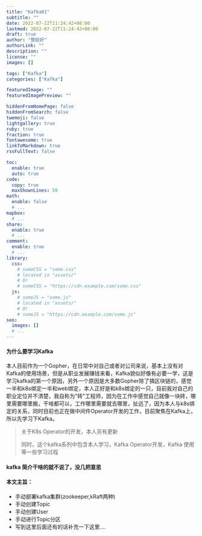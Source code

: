 ```yaml
---
title: "Kafka01"
subtitle: ""
date: 2022-07-22T11:24:42+08:00
lastmod: 2022-07-22T11:24:42+08:00
draft: true
author: "整挺好"
authorLink: ""
description: ""
license: ""
images: []

tags: ["Kafka"]
categories: ["Kafka"]

featuredImage: ""
featuredImagePreview: ""

hiddenFromHomePage: false
hiddenFromSearch: false
twemoji: false
lightgallery: true
ruby: true
fraction: true
fontawesome: true
linkToMarkdown: true
rssFullText: false

toc:
  enable: true
  auto: true
code:
  copy: true
  maxShownLines: 50
math:
  enable: false
  # ...
mapbox:
  # ...
share:
  enable: true
  # ...
comment:
  enable: true
  # ...
library:
  css:
    # someCSS = "some.css"
    # located in "assets/"
    # Or
    # someCSS = "https://cdn.example.com/some.css"
  js:
    # someJS = "some.js"
    # located in "assets/"
    # Or
    # someJS = "https://cdn.example.com/some.js"
seo:
  images: []
  # ...
---
```


<!--more-->

#### 为什么要学习Kafka

本人目前作为一个Gopher，在日常中对自己或者对公司来说，基本上没有对Kafka的使用场景，但是从职业发展赚钱来看，Kafka貌似好像有必要一学，这是学习kafka的第一个原因，另外一个原因是大多数Gopher除了搞区块链的，感觉一半和k8s绑定一半和web绑定，本人正好是和k8s绑定的一只，目前我对自己的职业定位并不清楚，我自称为"砖"工程师，因为在工作中感觉自己就像一块砖，哪里需要哪里搬，干啥都可以，工作哪里需要就去哪里，扯远了，因为本人与k8s绑定的关系，同时目前也正在做中间件Operator开发的工作，目前聚焦在Kafka上，所以先学习下Kafka。

> 关于K8s Operator的开发，本人另有更新
>
> 同时，这个kafka系列中包含本人学习，Kafka Operator开发，Kafka 使用等一些学习过程

#### kafka 简介干啥的就不说了，没几把意思

#### 本文主旨：

- 手动部署kafka集群(zookeeper,kRaft两种)
- 手动创建Topic
- 手动创建User
- 手动进行Topic分区
- 写到这里后面还有的话补充一下这里....

